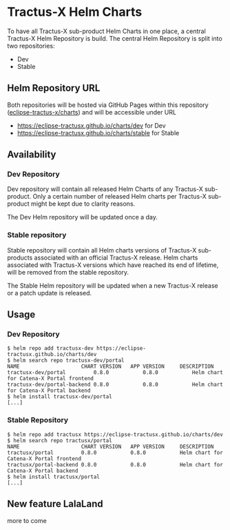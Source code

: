 # Tractus-X Helm Charts

To have all Tractus-X sub-product Helm Charts in one place, a central Tractus-X Helm Repository is build. The central
Helm Repository is split into two repositories:

- Dev
- Stable

## Helm Repository URL

Both repositories will be hosted via GitHub Pages within this
repository ([eclipse-tractus-x/charts](https://github.com/eclipse-tractusx/charts)) and will be accessible under URL

- https://eclipse-tractusx.github.io/charts/dev for Dev
- https://eclipse-tractusx.github.io/charts/stable for Stable

## Availability

### Dev Repository

Dev repository will contain all released Helm Charts of any Tractus-X sub-product. Only a certain number of released
Helm charts per Tractus-X sub-product might be kept due to clarity reasons.

The Dev Helm repository will be updated once a day.

### Stable repository

Stable repository will contain all Helm charts versions of Tractus-X sub-products associated with an official Tractus-X
release. Helm charts associated with Tractus-X versions which have reached its end of lifetime, will be removed from the
stable repository.

The Stable Helm repository will be updated when a new Tractus-X release or a patch update is released.

## Usage

### Dev Repository

```shell
$ helm repo add tractusx-dev https://eclipse-tractusx.github.io/charts/dev
$ helm search repo tractusx-dev/portal
NAME                    CHART VERSION   APP VERSION     DESCRIPTION                            
tractusx-dev/portal         0.8.0           0.8.0           Helm chart for Catena-X Portal frontend
tractusx-dev/portal-backend 0.8.0           0.8.0           Helm chart for Catena-X Portal backend
$ helm install tractusx-dev/portal
[...]
```

### Stable Repository

```shell
$ helm repo add tractusx https://eclipse-tractusx.github.io/charts/dev
$ helm search repo tractusx/portal
NAME                    CHART VERSION   APP VERSION     DESCRIPTION                            
tractusx/portal         0.8.0           0.8.0           Helm chart for Catena-X Portal frontend
tractusx/portal-backend 0.8.0           0.8.0           Helm chart for Catena-X Portal backend
$ helm install tractusx/portal
[...]
```

## New feature LalaLand

more to come

